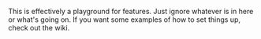 This is effectively a playground for features. Just ignore whatever is in here or what's going on. If you want some examples of how to set things up, check out the wiki.